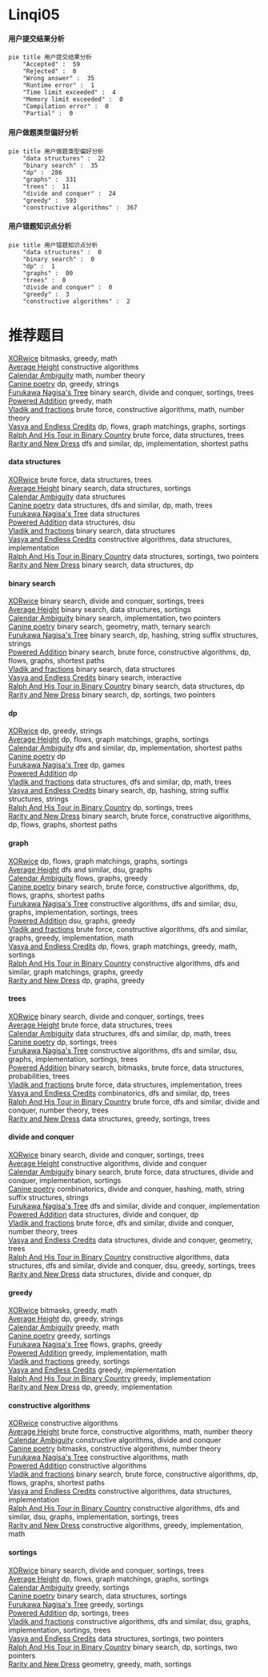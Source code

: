 # Linqi05
<!-- tabs:start -->
#### **用户提交结果分析**

```mermaid
pie title 用户提交结果分析
    "Accepted" :  59
    "Rejected" :  0
    "Wrong answer" :  35
    "Runtime error" :  1
    "Time limit exceeded" :  4
    "Memory limit exceeded" :  0
    "Compilation error" :  0
    "Partial" :  0
```
#### **用户做题类型偏好分析**

```mermaid
pie title 用户做题类型偏好分析
    "data structures" :  22
    "binary search" :  35
    "dp" :  286
    "graphs" :  331
    "trees" :  11
    "divide and conquer" :  24
    "greedy" :  593
    "constructive algorithms" :  367
```
#### **用户错题知识点分析**

```mermaid
pie title 用户错题知识点分析
    "data structures" :  0
    "binary search" :  0
    "dp" :  1
    "graphs" :  00
    "trees" :  0
    "divide and conquer" :  0
    "greedy" :  3
    "constructive algorithms" :  2
```
<!-- tabs:end -->
# 推荐题目
[XORwice](http://codeforces.com/problemset/problem/1421/A)		bitmasks,
                        greedy,
                        math		  
[Average Height](http://codeforces.com/problemset/problem/1509/A)		constructive algorithms		  
[Calendar Ambiguity](http://codeforces.com/problemset/problem/1389/E)		math,
                        number theory		  
[Canine poetry](http://codeforces.com/problemset/problem/1466/C)		dp,
                        greedy,
                        strings		  
[Furukawa Nagisa's Tree](http://codeforces.com/problemset/problem/434/E)		binary search,
                        divide and conquer,
                        sortings,
                        trees		  
[Powered Addition](https://codeforces.com/contest/1339/problem/C)		greedy,
                        math		  
[Vladik and fractions](http://codeforces.com/problemset/problem/743/C)		brute force,
                        constructive algorithms,
                        math,
                        number theory		  
[Vasya and Endless Credits](http://codeforces.com/problemset/problem/1107/F)		dp,
                        flows,
                        graph matchings,
                        graphs,
                        sortings		  
[Ralph And His Tour in Binary Country](http://codeforces.com/problemset/problem/894/D)		brute force,
                        data structures,
                        trees		  
[Rarity and New Dress](http://codeforces.com/problemset/problem/1393/D)		dfs and similar,
                        dp,
                        implementation,
                        shortest paths		  
<!-- tabs:start -->
#### **data structures**
[XORwice](http://codeforces.com/problemset/problem/894/D)		brute force,
                        data structures,
                        trees		  
[Average Height](http://codeforces.com/problemset/problem/198/E)		binary search,
                        data structures,
                        sortings		  
[Calendar Ambiguity](http://codeforces.com/problemset/problem/338/E)		data structures		  
[Canine poetry](https://codeforces.com/contest/1143/problem/E)		data structures,
                        dfs and similar,
                        dp,
                        math,
                        trees		  
[Furukawa Nagisa's Tree](http://codeforces.com/problemset/problem/323/C)		data structures		  
[Powered Addition](http://codeforces.com/problemset/problem/1468/B)		data structures,
                        dsu		  
[Vladik and fractions](http://codeforces.com/problemset/problem/1500/E)		binary search,
                        data structures		  
[Vasya and Endless Credits](http://codeforces.com/problemset/problem/283/A)		constructive algorithms,
                        data structures,
                        implementation		  
[Ralph And His Tour in Binary Country](http://codeforces.com/problemset/problem/1396/D)		data structures,
                        sortings,
                        two pointers		  
[Rarity and New Dress](http://codeforces.com/problemset/problem/1476/F)		binary search,
                        data structures,
                        dp		  
#### **binary search**
[XORwice](http://codeforces.com/problemset/problem/434/E)		binary search,
                        divide and conquer,
                        sortings,
                        trees		  
[Average Height](http://codeforces.com/problemset/problem/198/E)		binary search,
                        data structures,
                        sortings		  
[Calendar Ambiguity](http://codeforces.com/problemset/problem/702/C)		binary search,
                        implementation,
                        two pointers		  
[Canine poetry](http://codeforces.com/problemset/problem/1354/C1)		binary search,
                        geometry,
                        math,
                        ternary search		  
[Furukawa Nagisa's Tree](http://codeforces.com/problemset/problem/126/B)		binary search,
                        dp,
                        hashing,
                        string suffix structures,
                        strings		  
[Powered Addition](http://codeforces.com/problemset/problem/1486/E)		binary search,
                        brute force,
                        constructive algorithms,
                        dp,
                        flows,
                        graphs,
                        shortest paths		  
[Vladik and fractions](http://codeforces.com/problemset/problem/1500/E)		binary search,
                        data structures		  
[Vasya and Endless Credits](https://codeforces.com/contest/1011/problem/D)		binary search,
                        interactive		  
[Ralph And His Tour in Binary Country](http://codeforces.com/problemset/problem/1476/F)		binary search,
                        data structures,
                        dp		  
[Rarity and New Dress](http://codeforces.com/problemset/problem/1409/E)		binary search,
                        dp,
                        sortings,
                        two pointers		  
#### **dp**
[XORwice](http://codeforces.com/problemset/problem/1466/C)		dp,
                        greedy,
                        strings		  
[Average Height](http://codeforces.com/problemset/problem/1107/F)		dp,
                        flows,
                        graph matchings,
                        graphs,
                        sortings		  
[Calendar Ambiguity](http://codeforces.com/problemset/problem/1393/D)		dfs and similar,
                        dp,
                        implementation,
                        shortest paths		  
[Canine poetry](http://codeforces.com/problemset/problem/1268/E)		dp		  
[Furukawa Nagisa's Tree](http://codeforces.com/problemset/problem/859/C)		dp,
                        games		  
[Powered Addition](http://codeforces.com/problemset/problem/132/C)		dp		  
[Vladik and fractions](https://codeforces.com/contest/1143/problem/E)		data structures,
                        dfs and similar,
                        dp,
                        math,
                        trees		  
[Vasya and Endless Credits](http://codeforces.com/problemset/problem/126/B)		binary search,
                        dp,
                        hashing,
                        string suffix structures,
                        strings		  
[Ralph And His Tour in Binary Country](http://codeforces.com/problemset/problem/1223/E)		dp,
                        sortings,
                        trees		  
[Rarity and New Dress](http://codeforces.com/problemset/problem/1486/E)		binary search,
                        brute force,
                        constructive algorithms,
                        dp,
                        flows,
                        graphs,
                        shortest paths		  
#### **graph**
[XORwice](http://codeforces.com/problemset/problem/1107/F)		dp,
                        flows,
                        graph matchings,
                        graphs,
                        sortings		  
[Average Height](http://codeforces.com/problemset/problem/28/B)		dfs and similar,
                        dsu,
                        graphs		  
[Calendar Ambiguity](http://codeforces.com/problemset/problem/884/F)		flows,
                        graphs,
                        greedy		  
[Canine poetry](http://codeforces.com/problemset/problem/1486/E)		binary search,
                        brute force,
                        constructive algorithms,
                        dp,
                        flows,
                        graphs,
                        shortest paths		  
[Furukawa Nagisa's Tree](http://codeforces.com/problemset/problem/1463/E)		constructive algorithms,
                        dfs and similar,
                        dsu,
                        graphs,
                        implementation,
                        sortings,
                        trees		  
[Powered Addition](http://codeforces.com/problemset/problem/1095/F)		dsu,
                        graphs,
                        greedy		  
[Vladik and fractions](http://codeforces.com/problemset/problem/1487/C)		brute force,
                        constructive algorithms,
                        dfs and similar,
                        graphs,
                        greedy,
                        implementation,
                        math		  
[Vasya and Endless Credits](http://codeforces.com/problemset/problem/1437/C)		dp,
                        flows,
                        graph matchings,
                        greedy,
                        math,
                        sortings		  
[Ralph And His Tour in Binary Country](http://codeforces.com/problemset/problem/1470/D)		constructive algorithms,
                        dfs and similar,
                        graph matchings,
                        graphs,
                        greedy		  
[Rarity and New Dress](http://codeforces.com/problemset/problem/1476/C)		dp,
                        graphs,
                        greedy		  
#### **trees**
[XORwice](http://codeforces.com/problemset/problem/434/E)		binary search,
                        divide and conquer,
                        sortings,
                        trees		  
[Average Height](http://codeforces.com/problemset/problem/894/D)		brute force,
                        data structures,
                        trees		  
[Calendar Ambiguity](https://codeforces.com/contest/1143/problem/E)		data structures,
                        dfs and similar,
                        dp,
                        math,
                        trees		  
[Canine poetry](http://codeforces.com/problemset/problem/1223/E)		dp,
                        sortings,
                        trees		  
[Furukawa Nagisa's Tree](http://codeforces.com/problemset/problem/1463/E)		constructive algorithms,
                        dfs and similar,
                        dsu,
                        graphs,
                        implementation,
                        sortings,
                        trees		  
[Powered Addition](http://codeforces.com/problemset/problem/1479/D)		binary search,
                        bitmasks,
                        brute force,
                        data structures,
                        probabilities,
                        trees		  
[Vladik and fractions](http://codeforces.com/problemset/problem/1511/C)		brute force,
                        data structures,
                        implementation,
                        trees		  
[Vasya and Endless Credits](http://codeforces.com/problemset/problem/1499/F)		combinatorics,
                        dfs and similar,
                        dp,
                        trees		  
[Ralph And His Tour in Binary Country](http://codeforces.com/problemset/problem/1491/E)		brute force,
                        dfs and similar,
                        divide and conquer,
                        number theory,
                        trees		  
[Rarity and New Dress](http://codeforces.com/problemset/problem/1466/D)		data structures,
                        greedy,
                        sortings,
                        trees		  
#### **divide and conquer**
[XORwice](http://codeforces.com/problemset/problem/434/E)		binary search,
                        divide and conquer,
                        sortings,
                        trees		  
[Average Height](http://codeforces.com/problemset/problem/1250/M)		constructive algorithms,
                        divide and conquer		  
[Calendar Ambiguity](http://codeforces.com/problemset/problem/1461/D)		binary search,
                        brute force,
                        data structures,
                        divide and conquer,
                        implementation,
                        sortings		  
[Canine poetry](http://codeforces.com/problemset/problem/1466/G)		combinatorics,
                        divide and conquer,
                        hashing,
                        math,
                        string suffix structures,
                        strings		  
[Furukawa Nagisa's Tree](http://codeforces.com/problemset/problem/1490/D)		dfs and similar,
                        divide and conquer,
                        implementation		  
[Powered Addition](https://codeforces.com/contest/1483/problem/C)		data structures,
                        divide and conquer,
                        dp		  
[Vladik and fractions](http://codeforces.com/problemset/problem/1491/E)		brute force,
                        dfs and similar,
                        divide and conquer,
                        number theory,
                        trees		  
[Vasya and Endless Credits](http://codeforces.com/problemset/problem/1303/G)		data structures,
                        divide and conquer,
                        geometry,
                        trees		  
[Ralph And His Tour in Binary Country](http://codeforces.com/problemset/problem/1494/D)		constructive algorithms,
                        data structures,
                        dfs and similar,
                        divide and conquer,
                        dsu,
                        greedy,
                        sortings,
                        trees		  
[Rarity and New Dress](http://codeforces.com/problemset/problem/1482/E)		data structures,
                        divide and conquer,
                        dp		  
#### **greedy**
[XORwice](http://codeforces.com/problemset/problem/1421/A)		bitmasks,
                        greedy,
                        math		  
[Average Height](http://codeforces.com/problemset/problem/1466/C)		dp,
                        greedy,
                        strings		  
[Calendar Ambiguity](https://codeforces.com/contest/1339/problem/C)		greedy,
                        math		  
[Canine poetry](http://codeforces.com/problemset/problem/1082/C)		greedy,
                        sortings		  
[Furukawa Nagisa's Tree](http://codeforces.com/problemset/problem/884/F)		flows,
                        graphs,
                        greedy		  
[Powered Addition](http://codeforces.com/problemset/problem/405/D)		greedy,
                        implementation,
                        math		  
[Vladik and fractions](http://codeforces.com/problemset/problem/732/E)		greedy,
                        sortings		  
[Vasya and Endless Credits](https://codeforces.com/contest/956/problem/A)		greedy,
                        implementation		  
[Ralph And His Tour in Binary Country](http://codeforces.com/problemset/problem/286/C)		greedy,
                        implementation		  
[Rarity and New Dress](http://codeforces.com/problemset/problem/1285/B)		dp,
                        greedy,
                        implementation		  
#### **constructive algorithms**
[XORwice](http://codeforces.com/problemset/problem/1509/A)		constructive algorithms		  
[Average Height](http://codeforces.com/problemset/problem/743/C)		brute force,
                        constructive algorithms,
                        math,
                        number theory		  
[Calendar Ambiguity](http://codeforces.com/problemset/problem/1250/M)		constructive algorithms,
                        divide and conquer		  
[Canine poetry](http://codeforces.com/problemset/problem/912/B)		bitmasks,
                        constructive algorithms,
                        number theory		  
[Furukawa Nagisa's Tree](https://codeforces.com/contest/287/problem/C)		constructive algorithms,
                        math		  
[Powered Addition](https://codeforces.com/contest/1262/problem/C)		constructive algorithms		  
[Vladik and fractions](http://codeforces.com/problemset/problem/1486/E)		binary search,
                        brute force,
                        constructive algorithms,
                        dp,
                        flows,
                        graphs,
                        shortest paths		  
[Vasya and Endless Credits](http://codeforces.com/problemset/problem/283/A)		constructive algorithms,
                        data structures,
                        implementation		  
[Ralph And His Tour in Binary Country](http://codeforces.com/problemset/problem/1463/E)		constructive algorithms,
                        dfs and similar,
                        dsu,
                        graphs,
                        implementation,
                        sortings,
                        trees		  
[Rarity and New Dress](http://codeforces.com/problemset/problem/1329/A)		constructive algorithms,
                        greedy,
                        implementation,
                        math		  
#### **sortings**
[XORwice](http://codeforces.com/problemset/problem/434/E)		binary search,
                        divide and conquer,
                        sortings,
                        trees		  
[Average Height](http://codeforces.com/problemset/problem/1107/F)		dp,
                        flows,
                        graph matchings,
                        graphs,
                        sortings		  
[Calendar Ambiguity](http://codeforces.com/problemset/problem/1082/C)		greedy,
                        sortings		  
[Canine poetry](http://codeforces.com/problemset/problem/198/E)		binary search,
                        data structures,
                        sortings		  
[Furukawa Nagisa's Tree](http://codeforces.com/problemset/problem/732/E)		greedy,
                        sortings		  
[Powered Addition](http://codeforces.com/problemset/problem/1223/E)		dp,
                        sortings,
                        trees		  
[Vladik and fractions](http://codeforces.com/problemset/problem/1463/E)		constructive algorithms,
                        dfs and similar,
                        dsu,
                        graphs,
                        implementation,
                        sortings,
                        trees		  
[Vasya and Endless Credits](http://codeforces.com/problemset/problem/1396/D)		data structures,
                        sortings,
                        two pointers		  
[Ralph And His Tour in Binary Country](http://codeforces.com/problemset/problem/1409/E)		binary search,
                        dp,
                        sortings,
                        two pointers		  
[Rarity and New Dress](https://codeforces.com/contest/1496/problem/C)		geometry,
                        greedy,
                        math,
                        sortings		  
<!-- tabs:end -->
